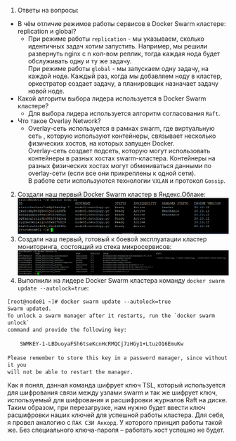 1. Ответы на вопросы:
* В чём отличие режимов работы сервисов в Docker Swarm кластере: replication и global?
  * При режиме работы `replication` - мы указываем, сколько идентичных задач хотим запустить. Например, мы решили развернуть nginx с n кол-вом реплик, тогда каждая нода будет обслуживать одну и ту же задачу.\
 При режиме работы `global` - мы запускаем одну задачу, на каждой ноде. Каждый раз, когда мы добавляем ноду в кластер, оркестратор создает задачу, а планировщик назначает задачу новой ноде.
* Какой алгоритм выбора лидера используется в Docker Swarm кластере?
  * Для выбора лидера используется алгоритм согласования `Raft`.
* Что такое Overlay Network?
  * Overlay-сеть используется в рамках swarm, где виртуальную сеть , которую используют контейнеры, связывает несколько         физических хостов, на которых запущен Docker.\
 Overlay-сеть создает подсеть, которую могут использовать контейнеры в разных хостах swarm-кластера. Контейнеры на разных физических хостах могут обмениваться данными по overlay-сети (если все они прикреплены к одной сети).\
 В работе сети используются технологии `VXLAN` и протокол `Gossip`.
2. Создали наш первый Docker Swarm кластер в Яндекс.Облаке:
![img](Images/Docker_Swarm_Cluster.png)
3. Создали наш первый, готовый к боевой эксплуатации кластер мониторинга, состоящий из стека микросервисов:
![img](Images/Deploy_microservices.png)
4. Выполнили на лидере Docker Swarm кластера команду `docker swarm update --autolock=true`:
```
[root@node01 ~]# docker swarm update --autolock=true
Swarm updated.
To unlock a swarm manager after it restarts, run the `docker swarm unlock`
command and provide the following key:

    SWMKEY-1-LBDuoyaFSh6tseKcnHcRMQCj7zHGy1+LtuzO16EmuKw

Please remember to store this key in a password manager, since without it you
will not be able to restart the manager.
```
Как я понял, данная команда шифрует ключ TSL, который используется для шифрования связи между узлами swarm и так же шифрует ключ, используемый для шифрования и расшифровки журналов Raft на диске. Таким образом, при перезагрузке, нам нужно будет ввести ключ расшифровки наших ключей для успешной работы кластера.
Для себя, я провел аналогию с `ПАК СЗИ Аккорд`. У которого принцип работы такой же. Без специального ключа-пароля – работать хост успешно не будет.
